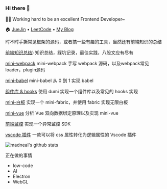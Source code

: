 ### Hi there 👋

<!--
**enson0131/enson0131** is a ✨ _special_ ✨ repository because its `README.md` (this file) appears on your GitHub profile.

Here are some ideas to get you started:

- 🔭 I’m currently working on ...
- 🌱 I’m currently learning ...
- 👯 I’m looking to collaborate on ...
- 🤔 I’m looking for help with ...
- 💬 Ask me about ...
- 📫 How to reach me: ...
- 😄 Pronouns: ...
- ⚡ Fun fact: ...
-->

👨‍💻 Working hard to be an excellent Frontend Developer~

🏠 [JueJin](https://juejin.cn/user/3544481218435549/posts) • [LeetCode](https://leetcode.cn/u/dou-jiang-you-tiao-f/) • [My Blog](https://enson0131.github.io/vitePress-blob/)

时不时手撕常见框架的源码，或者搞一些有趣的工具，当然还有前端知识的总结

[前端知识总结](https://enson0131.github.io/vitePress-blob/)) 知识总结，踩坑记录，最佳实践，八股文应有尽有

[mini-webpack](https://github.com/enson0131/mini-webpack) mini-webpack 手写 webpack 源码，以及webpack常见loader，plugin源码

[mini-babel](https://github.com/enson0131/mini-babel) mini-babel 从 0 到 1 实现 babel

[组件库 & hooks](https://github.com/enson0131/SoyaMilk-design) 使用 dumi 实现一个组件库以及常见的 hooks 实现

[mini-白板](https://github.com/enson0131/mini-fabric-whiteboard) 实现一个 mini-fabric，并使用 fabric 实现无限白板

[mini-vue](https://github.com/enson0131/MVVM-Vue-theory) 分析 Vue 双向数据绑定原理以及实现 mini-vue

[前端监控](https://github.com/enson0131/clue-report) 实现一个异常监控 SDK

[vscode 插件](https://github.com/enson0131/transform-css-logic) 一款可以将 css 属性转化为逻辑属性的 Vscode 插件

![madneal's github stats](https://github-readme-stats.vercel.app/api?username=enson0131&show_icons=true&theme=radical)

正在做的事情
- low-code
- AI
- Electron
- WebGL
